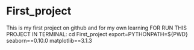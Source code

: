 # First_project
This is my first project on github and for my own learning
FOR RUN THIS PROJECT IN TERMINAL:
cd First_project
export=PYTHONPATH=${PWD}
seaborn==0.10.0
matplotlib==3.1.3